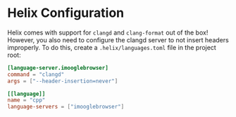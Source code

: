 # Helix Configuration
Helix comes with support for `clangd` and `clang-format` out of the box! However, you also need to configure the clangd server to not insert headers improperly. To do this, create a `.helix/languages.toml` file in the project root:
```toml
[language-server.imooglebrowser]
command = "clangd"
args = ["--header-insertion=never"]

[[language]]
name = "cpp"
language-servers = ["imooglebrowser"]
```
